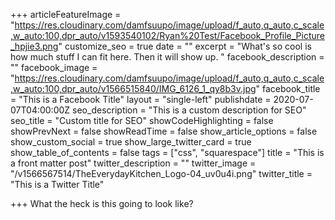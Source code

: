+++
articleFeatureImage = "https://res.cloudinary.com/damfsuupo/image/upload/f_auto,q_auto,c_scale,w_auto:100,dpr_auto/v1593540102/Ryan%20Test/Facebook_Profile_Picture_hpjie3.png"
customize_seo = true
date = ""
excerpt = "What's so cool is how much stuff I can fit here. Then it will show up. "
facebook_description = ""
facebook_image = "https://res.cloudinary.com/damfsuupo/image/upload/f_auto,q_auto,c_scale,w_auto:100,dpr_auto/v1566515840/IMG_6126_1_qy8b3v.jpg"
facebook_title = "This is a Facebook Title"
layout = "single-left"
publishdate = 2020-07-07T04:00:00Z
seo_description = "This is a custom description for SEO"
seo_title = "Custom title for SEO"
showCodeHighlighting = false
showPrevNext = false
showReadTime = false
show_article_options = false
show_custom_social = true
show_large_twitter_card = true
show_table_of_contents = false
tags = ["css", "squarespace"]
title = "This is a front matter post"
twitter_description = ""
twitter_image = "/v1566567514/TheEverydayKitchen_Logo-04_uv0u4i.png"
twitter_title = "This is a Twitter Title"

+++
What the heck is this going to look like?